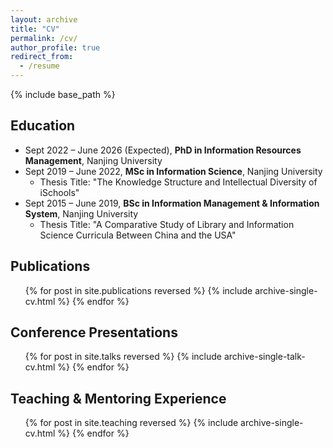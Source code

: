 ```yaml
---
layout: archive
title: "CV"
permalink: /cv/
author_profile: true
redirect_from:
  - /resume
---
```


{% include base_path %}

## Education

+ Sept 2022 – June 2026 (Expected), **PhD in Information Resources Management**, Nanjing University
+ Sept 2019 – June 2022, **MSc in Information Science**, Nanjing University
  + Thesis Title: "The Knowledge Structure and Intellectual Diversity of iSchools"
+ Sept 2015 – June 2019, **BSc in Information Management & Information System**, Nanjing University
  + Thesis Title: "A Comparative Study of Library and Information Science Curricula Between China and the USA"

## Publications

  <ul>{% for post in site.publications reversed %}
    {% include archive-single-cv.html %}
  {% endfor %}</ul>
  
## Conference Presentations

  <ul>{% for post in site.talks reversed %}
    {% include archive-single-talk-cv.html  %}
  {% endfor %}</ul>
  
## Teaching & Mentoring Experience

  <ul>{% for post in site.teaching reversed %}
    {% include archive-single-cv.html %}
  {% endfor %}</ul>
